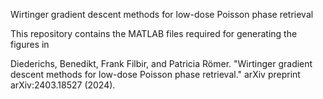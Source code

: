 Wirtinger gradient descent methods for low-dose Poisson phase retrieval


This repository contains the MATLAB files required for generating the figures in

Diederichs, Benedikt, Frank Filbir, and Patricia Römer. "Wirtinger gradient descent methods for low-dose Poisson phase retrieval." arXiv preprint arXiv:2403.18527 (2024).
